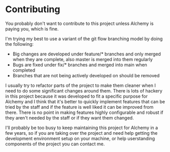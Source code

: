 Contributing
============
You probably don't want to contribute to this project unless Alchemy is paying you, which is fine.

I'm trying my best to use a variant of the git flow branching model by
doing the following:
- Big changes are developed under feature/* branches and only merged when
  they are complete, also master is merged into them regularly
- Bugs are fixed under fix/* branches and merged into main when completed
- Branches that are not being actively developed on should be removed

I usually try to refactor parts of the project to make them cleaner when I
need to do some significant changes around them. There is lots of hackery
in this project because it was developed to fit a specific purpose for
Alchemy and I think that it's better to quickly implement features that
can be tried by the staff and if the feature is well liked it can be
improved from there. There is no point in making features highly
configurable and robust if they aren't needed by the staff or if they want
them changed.

I'll probably be too busy to keep maintaining this project for Alchemy in
a few years, so if you are taking over the project and need help getting
the development environment setup on your machine, or help userstanding
components of the project you can contact me.
